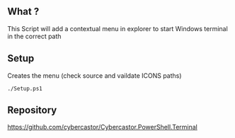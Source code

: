 

## What ?

This Script will add a contextual menu in explorer to start Windows terminal in the correct path


## Setup 

Creates the menu (check source and vaildate ICONS paths)

```
./Setup.ps1
```



Repository
----------

https://github.com/cybercastor/Cybercastor.PowerShell.Terminal

